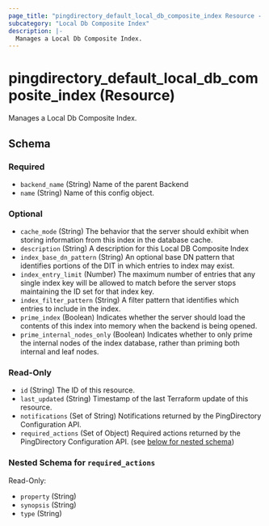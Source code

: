 ```yaml
---
page_title: "pingdirectory_default_local_db_composite_index Resource - terraform-provider-pingdirectory"
subcategory: "Local Db Composite Index"
description: |-
  Manages a Local Db Composite Index.
---
```


# pingdirectory_default_local_db_composite_index (Resource)

Manages a Local Db Composite Index.



<!-- schema generated by tfplugindocs -->
## Schema

### Required

- `backend_name` (String) Name of the parent Backend
- `name` (String) Name of this config object.

### Optional

- `cache_mode` (String) The behavior that the server should exhibit when storing information from this index in the database cache.
- `description` (String) A description for this Local DB Composite Index
- `index_base_dn_pattern` (String) An optional base DN pattern that identifies portions of the DIT in which entries to index may exist.
- `index_entry_limit` (Number) The maximum number of entries that any single index key will be allowed to match before the server stops maintaining the ID set for that index key.
- `index_filter_pattern` (String) A filter pattern that identifies which entries to include in the index.
- `prime_index` (Boolean) Indicates whether the server should load the contents of this index into memory when the backend is being opened.
- `prime_internal_nodes_only` (Boolean) Indicates whether to only prime the internal nodes of the index database, rather than priming both internal and leaf nodes.

### Read-Only

- `id` (String) The ID of this resource.
- `last_updated` (String) Timestamp of the last Terraform update of this resource.
- `notifications` (Set of String) Notifications returned by the PingDirectory Configuration API.
- `required_actions` (Set of Object) Required actions returned by the PingDirectory Configuration API. (see [below for nested schema](#nestedatt--required_actions))

<a id="nestedatt--required_actions"></a>
### Nested Schema for `required_actions`

Read-Only:

- `property` (String)
- `synopsis` (String)
- `type` (String)



